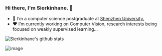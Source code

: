 ### Hi there, I'm Sierkinhane. 👋

- 🌱 I’m a computer science postgraduate at <a href='https://www.szu.edu.cn'>Shenzhen University.</a>
- ❤️ I’m currently working on Computer Vision, research interests being focused on weakly supervised learning...

![Sierkinhane's github stats](https://github-readme-stats.anuraghazra1.vercel.app/api?username=Sierkinhane&show_icons=true&theme=cobalt)



<!--
**Sierkinhane/Sierkinhane** is a ✨ _special_ ✨ repository because its `README.md` (this file) appears on your GitHub profile.

Here are some ideas to get you started:

- 🔭 I’m currently working on ...
- 🌱 I’m currently learning ...
- 👯 I’m looking to collaborate on ...
- 🤔 I’m looking for help with ...
- 💬 Ask me about ...
- 📫 How to reach me: ...
- 😄 Pronouns: ...
- ⚡ Fun fact: ...
-->
![image](https://user-images.githubusercontent.com/41798797/103767389-7b8cc080-505b-11eb-8a00-ff8b27c2e96e.png)
